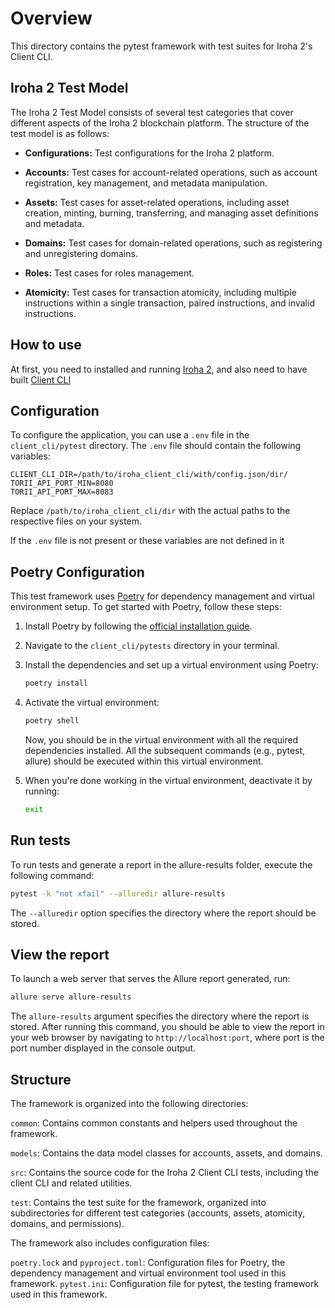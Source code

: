 # Overview

This directory contains the pytest framework with test suites for Iroha 2's Client CLI.

## Iroha 2 Test Model
The Iroha 2 Test Model consists of several test categories that cover different aspects of the Iroha 2 blockchain platform. The structure of the test model is as follows:

- **Configurations:** Test configurations for the Iroha 2 platform.

- **Accounts:** Test cases for account-related operations, such as account registration, key management, and metadata manipulation.

- **Assets:** Test cases for asset-related operations, including asset creation, minting, burning, transferring, and managing asset definitions and metadata.

- **Domains:** Test cases for domain-related operations, such as registering and unregistering domains.

- **Roles:** Test cases for roles management.

- **Atomicity:** Test cases for transaction atomicity, including multiple instructions within a single transaction, paired instructions, and invalid instructions.

## How to use
At first, you need to installed and running [Iroha 2](https://hyperledger.github.io/iroha-2-docs/guide/install.html), and also need to have built [Client CLI](https://hyperledger.github.io/iroha-2-docs/guide/build.html)

## Configuration

To configure the application, you can use a `.env` file in the `client_cli/pytest` directory. The `.env` file should contain the following variables:

```
CLIENT_CLI_DIR=/path/to/iroha_client_cli/with/config.json/dir/
TORII_API_PORT_MIN=8080
TORII_API_PORT_MAX=8083
```
Replace `/path/to/iroha_client_cli/dir` with the actual paths to the respective files on your system.

If the `.env` file is not present or these variables are not defined in it

## Poetry Configuration

This test framework uses [Poetry](https://python-poetry.org/) for dependency management and virtual environment setup. To get started with Poetry, follow these steps:

1. Install Poetry by following the [official installation guide](https://python-poetry.org/docs/#installation).

2. Navigate to the `client_cli/pytests` directory in your terminal.

3. Install the dependencies and set up a virtual environment using Poetry:
    ```bash
    poetry install
    ```
4. Activate the virtual environment:
	```bash
	poetry shell
	```
	Now, you should be in the virtual environment with all the required dependencies installed. All the subsequent commands (e.g., pytest, allure) should be executed within this virtual environment.
 5. When you're done working in the virtual environment, deactivate it by running:
	```bash
	exit
	```

## Run tests

To run tests and generate a report in the allure-results folder, execute the following command:

```bash
pytest -k "not xfail" --alluredir allure-results
```

The `--alluredir` option specifies the directory where the report should be stored.

## View the report

To launch a web server that serves the Allure report generated, run:

```bash
allure serve allure-results
```

The `allure-results` argument specifies the directory where the report is stored. After running this command, you should be able to view the report in your web browser by navigating to `http://localhost:port`, where port is the port number displayed in the console output.

## Structure
The framework is organized into the following directories:

`common`: Contains common constants and helpers used throughout the framework.

`models`: Contains the data model classes for accounts, assets, and domains.

`src`: Contains the source code for the Iroha 2 Client CLI tests, including the client CLI and related utilities.

`test`: Contains the test suite for the framework, organized into subdirectories for different test categories (accounts, assets, atomicity, domains, and permissions).

The framework also includes configuration files:

`poetry.lock` and `pyproject.toml`: Configuration files for Poetry, the dependency management and virtual environment tool used in this framework.
`pytest.ini`: Configuration file for pytest, the testing framework used in this framework.